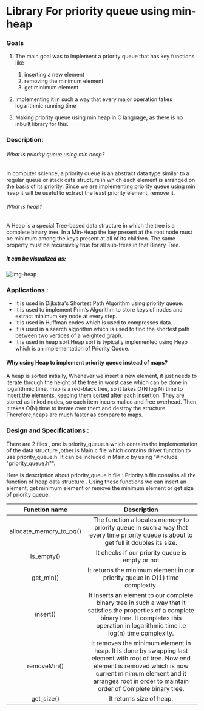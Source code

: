 # Library For priority queue using min-heap
### Goals 
1) The main goal was to implement a priority queue that has key functions like
      1) inserting a new element
      2) removing the minimum element 
      3) get minimum element

2) Implementing it in such a way that every major operation takes logarithmic running time 
3) Making priority queue using min heap in C language, as there is no inbuilt library for this. 

### Description:

###### What is priority queue using min heap?

In computer science, a priority queue is an abstract data type similar to a regular queue or stack data structure in which each element is arranged on the basis of its priority.
Since we are implementing priority queue using min heap it will be useful to extract the least priority element, remove it.<br>

###### What is heap?
A Heap is a special Tree-based data structure in which the tree is a complete binary tree.
 In a Min-Heap the key present at the root node must be minimum among the keys present at all of its children. The same property must be recursively true for all sub-trees in that Binary Tree.



##### It can be visualized as: 

![img-heap](https://www.techiedelight.com/wp-content/uploads/2016/11/Min-Max-Heap.png)

### Applications :

- It is used in Dijkstra's Shortest Path Algorithm using priority queue.
- It is used to implement Prim’s Algorithm to store keys of nodes and extract minimum key node at every step.
- It is used in Huffman codes which is used to compresses data.
- It is used in a search algorithm which is used to find the shortest path between two vertices of a weighted graph.
- It is used in heap sort.Heap sort is typically implemented using Heap which is an implementation of Priority Queue.

#### Why using Heap to implement priority queue instead of maps?

A heap is sorted initially, Whenever we insert a new element, it just needs to iterate through the height of the tree 
in worst case which can be done in logarithmic time.
map is a red-black tree, so it takes O(N log N) time to insert the elements, keeping them sorted after each insertion. They are stored as linked nodes, so each item incurs malloc and free overhead. Then it takes O(N) time to iterate over them and destroy the structure.
Therefore,heaps are much faster as compare to maps.


### Design and Specifications :

There are 2 files , one is priority_queue.h which contains the implementation of the data structure ,other is Main.c file which contains driver function to use priority_queue.h.
It can be included in Main.c by using "#include "priority_queue.h"".

Here is description about priority_queue.h file :
Priority.h file contains all the function of heap data structure . Using these functions we can insert an element, get minimum element or remove the minimum element or get size of priority queue.

| Function name | Description |                                                  
| :---: | :---: |
| allocate_memory_to_pq() | The function allocates memory to priority queue in such a way that every time priority queue is about to get full it doubles its size.|
|is_empty()| It checks if our priority queue is empty or not|
|get_min()| It returns the minimum element in our priority queue in O(1) time complexity.|
|insert()| It inserts an element to our complete binary tree in such a way that it satisfies the properties of a complete binary tree. It completes this operation in logarithmic time i.e log(n) time complexity.|
|removeMin()| It removes the minimum element in heap. It is done by swapping last element with root of tree. Now end element is removed which is now current minimum element and it arranges root in order to  maintain order of Complete binary tree.|
|get_size()| It returns size of heap.|
   





